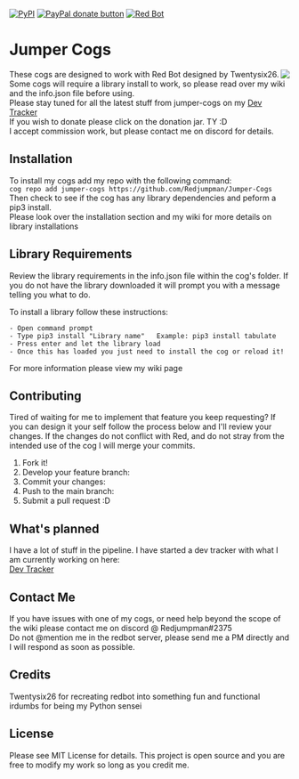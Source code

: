  [![PyPI](https://img.shields.io/badge/Python-3.5-blue.svg)](https://www.python.org/downloads/) 
 [![PayPal donate button](https://img.shields.io/badge/paypal-donate-yellow.svg)](https://www.paypal.com/cgi-bin/webscr?cmd=_s-xclick&hosted_button_id=DYU6WYL5K5YML) 
[![Red Bot](https://img.shields.io/badge/Discord-Red%20Bot-red.svg)](https://github.com/Twentysix26/Red-DiscordBot)

# Jumper Cogs

[<img align="right" src="http://i.imgur.com/oNPyK9t.png">](https://www.paypal.com/cgi-bin/webscr?cmd=_s-xclick&hosted_button_id=DYU6WYL5K5YML)

These cogs are designed to work with Red Bot designed by Twentysix26.    
Some cogs will require a library install to work, so please read over my wiki and the info.json file before using.  
Please stay tuned for all the latest stuff from jumper-cogs on my [Dev Tracker](https://github.com/Redjumpman/Jumper-Cogs/issues/2)  
If you wish to donate please click on the donation jar. TY :D  
I accept commission work, but please contact me on discord for details.

## Installation

To install my cogs add my repo with the following command:  
```cog repo add jumper-cogs https://github.com/Redjumpman/Jumper-Cogs```  
Then check to see if the cog has any library dependencies and peform a pip3 install.  
Please look over the installation section and my wiki for more details on library installations  

## Library Requirements

Review the library requirements in the info.json file within the cog's folder. If you do not have the library downloaded it will prompt you with a message telling you what to do.

To install a library follow these instructions:
```
- Open command prompt
- Type pip3 install "Library name"   Example: pip3 install tabulate
- Press enter and let the library load
- Once this has loaded you just need to install the cog or reload it!
```  
For more information please view my wiki page

## Contributing

Tired of waiting for me to implement that feature you keep requesting? If you can design it your self follow the process below and I'll review your changes. If the changes do not conflict with Red, and do not stray from the intended use of the cog I will merge your commits.

1. Fork it!
2. Develop your feature branch:
3. Commit your changes:
4. Push to the main branch: 
5. Submit a pull request :D

## What's planned

I have a lot of stuff in the pipeline. I have started a dev tracker with what I am currently working on here:     
[Dev Tracker](https://github.com/Redjumpman/Jumper-Cogs/issues/2)

## Contact Me

If you have issues with one of my cogs, or need help beyond the scope of the wiki please contact me on discord @ Redjumpman#2375  
Do not @mention me in the redbot server, please send me a PM directly and I will respond as soon as possible.

## Credits

Twentysix26 for recreating redbot into something fun and functional  
irdumbs for being my Python sensei

## License

Please see MIT License for details. This project is open source and you are free to modify my work so long as you credit me.

